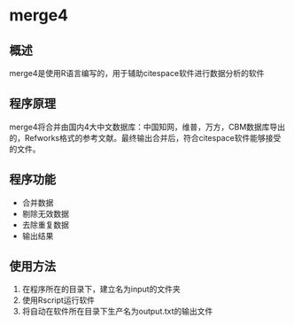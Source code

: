 # merge4

## 概述

merge4是使用R语言编写的，用于辅助citespace软件进行数据分析的软件

## 程序原理

merge4将合并由国内4大中文数据库：中国知网，维普，万方，CBM数据库导出的，Refworks格式的参考文献。最终输出合并后，符合citespace软件能够接受的文件。

## 程序功能

* 合并数据
* 剔除无效数据
* 去除重复数据
* 输出结果

## 使用方法

1. 在程序所在的目录下，建立名为input的文件夹
2. 使用Rscript运行软件
3. 将自动在软件所在目录下生产名为output.txt的输出文件
